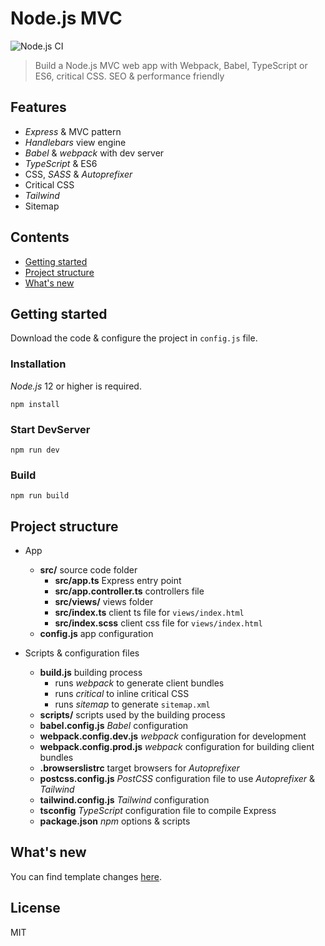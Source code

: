 # Node.js MVC
![Node.js CI](https://github.com/robisim74/nodejs-mvc/workflows/Node.js%20CI/badge.svg)
> Build a Node.js MVC web app with Webpack, Babel, TypeScript or ES6, critical CSS. SEO & performance friendly

## Features

* _Express_ & MVC pattern
* _Handlebars_ view engine
* _Babel_ & _webpack_ with dev server
* _TypeScript_ & ES6
* CSS, _SASS_ & _Autoprefixer_
* Critical CSS
* _Tailwind_
* Sitemap


## Contents
* [Getting started](#1)
* [Project structure](#2)
* [What's new](#3)


## <a name="1"></a>Getting started
Download the code & configure the project in `config.js` file.

### Installation
_Node.js_ 12 or higher is required.

```Shell
npm install
```

### Start DevServer
```Shell
npm run dev
```

### Build
```Shell
npm run build
```


## <a name="2"></a>Project structure
- App
    - **src/** source code folder
        - **src/app.ts** Express entry point
        - **src/app.controller.ts** controllers file
        - **src/views/** views folder
        - **src/index.ts** client ts file for `views/index.html`
        - **src/index.scss** client css file for `views/index.html`
    - **config.js** app configuration
    
- Scripts & configuration files
    - **build.js** building process
        - runs _webpack_ to generate client bundles
        - runs _critical_ to inline critical CSS
        - runs _sitemap_ to generate `sitemap.xml`
    - **scripts/** scripts used by the building process
    - **babel.config.js** _Babel_ configuration
    - **webpack.config.dev.js** _webpack_ configuration for development
    - **webpack.config.prod.js** _webpack_ configuration for building client bundles
    - **.browserslistrc** target browsers for _Autoprefixer_
    - **postcss.config.js** _PostCSS_ configuration file to use _Autoprefixer_ & _Tailwind_
    - **tailwind.config.js** _Tailwind_ configuration
    - **tsconfig** _TypeScript_ configuration file to compile Express
    - **package.json** _npm_ options & scripts


## <a name="3"></a>What's new
You can find template changes [here](https://github.com/robisim74/nodejs-mvc/releases).


## License
MIT
